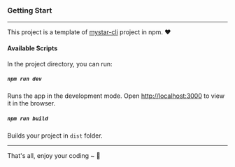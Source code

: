 ### Getting Start

------

This project is a template of [mystar-cli](https://www.npmjs.com/package/mystar-cli) project in npm. ❤

#### Available Scripts

In the project directory, you can run:

##### `npm run dev`

Runs the app in the development mode.
Open [http://localhost:3000](http://localhost:3000/) to view it in the browser.

##### `npm run build`

Builds your project in `dist` folder.

------

That's all, enjoy your coding ~ 🤞

